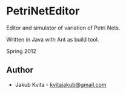 # PetriNetEditor

Editor and simulator of variation of Petri Nets.

Written in Java with Ant as build tool.

Spring 2012

## Author
* Jakub Kvita - kvitajakub@gmail.com

